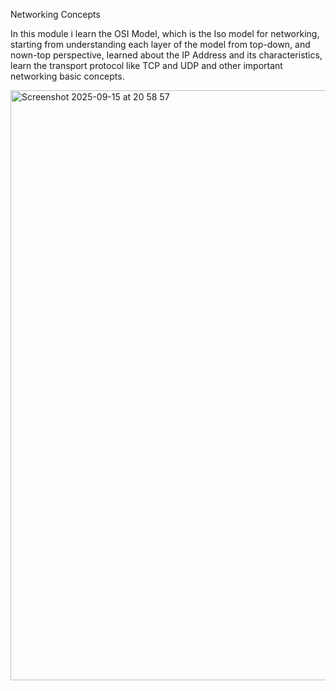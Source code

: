 Networking Concepts

In this module i learn the OSI Model, which is the Iso model for networking, starting from understanding each layer of the model from top-down, 
and nown-top perspective, learned about the IP Address and its characteristics, learn the transport protocol like TCP and UDP and other important
networking basic concepts. 

<img width="1484" height="944" alt="Screenshot 2025-09-15 at 20 58 57" src="https://github.com/user-attachments/assets/d5a994e4-9f47-45e8-bbe9-9cf960dbdbb7" />
